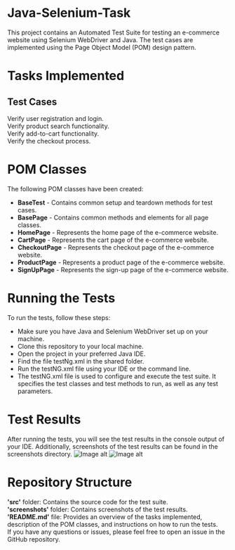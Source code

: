 # Java-Selenium-Task
This project contains an Automated Test Suite for testing an e-commerce website using Selenium WebDriver and Java. The test cases are implemented using the Page Object Model (POM) design pattern.

# Tasks Implemented
## Test Cases  
Verify user registration and login.  
Verify product search functionality.  
Verify add-to-cart functionality.  
Verify the checkout process.  
# POM Classes 
The following POM classes have been created:  

- **BaseTest** - Contains common setup and teardown methods for test cases.
- **BasePage** - Contains common methods and elements for all page classes.
- **HomePage** - Represents the home page of the e-commerce website.
- **CartPage** - Represents the cart page of the e-commerce website.
- **CheckoutPage** - Represents the checkout page of the e-commerce website.
- **ProductPage** - Represents a product page of the e-commerce website.
- **SignUpPage** - Represents the sign-up page of the e-commerce website.
# Running the Tests  
To run the tests, follow these steps:  

- Make sure you have Java and Selenium WebDriver set up on your machine.  
- Clone this repository to your local machine.  
- Open the project in your preferred Java IDE.  
- Find the file testNg.xml in the shared folder.   
- Run the testNG.xml file using your IDE or the command line.
- The testNG.xml file is used to configure and execute the test suite. It specifies the test classes and test methods to run, as well as any test parameters.  

# Test Results
After running the tests, you will see the test results in the console output of your IDE. Additionally, screenshots of the test results can be found in the screenshots directory.
![Image alt](https://github.com/bproskura/Java-Selenium-Task/main/Testresult.png)
![Image alt](https://github.com/{username}/{repository}/raw/{branch}/{path}/image.png)

# Repository Structure
**'src'** folder: Contains the source code for the test suite.  
**'screenshots'** folder: Contains screenshots of the test results.  
**'README.md'** file: Provides an overview of the tasks implemented, description of the POM classes, and instructions on how to run the tests.  
If you have any questions or issues, please feel free to open an issue in the GitHub repository.
